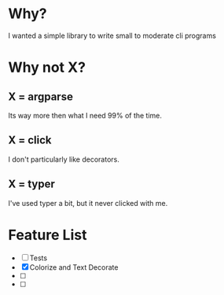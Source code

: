 # Why?
I wanted a simple library to write small to moderate cli programs

# Why not X?
## X = argparse
Its way more then what I need 99% of the time.

## X = click
I don't particularly like decorators.

## X = typer
I've used typer a bit, but it never clicked with me.

# Feature List
- [ ] Tests
- [X] Colorize and Text Decorate
- [ ] 
- [ ] 
